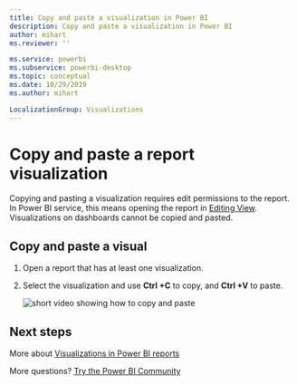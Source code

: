 ```yaml
---
title: Copy and paste a visualization in Power BI
description: Copy and paste a visualization in Power BI
author: mihart
ms.reviewer: ''

ms.service: powerbi
ms.subservice: powerbi-desktop
ms.topic: conceptual
ms.date: 10/29/2019
ms.author: mihart

LocalizationGroup: Visualizations
---
```

# Copy and paste a report visualization
Copying and pasting a visualization requires edit permissions to the report. In Power BI service, this means opening the report in [Editing View](../consumer/end-user-reading-view.md). Visualizations on dashboards cannot be copied and pasted.

## Copy and paste a visual

1. Open a report that has at least one visualization.  

2. Select the visualization and use **Ctrl +C** to copy, and **Ctrl +V** to paste.      

   ![short video showing how to copy and paste](media/power-bi-visualization-copy-paste/copypasteviznew.gif)

## Next steps
More about [Visualizations in Power BI reports](power-bi-report-visualizations.md)

More questions? [Try the Power BI Community](https://community.powerbi.com/)

